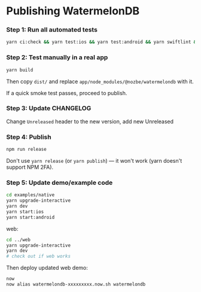 # Publishing WatermelonDB

### Step 1: Run all automated tests

```bash
yarn ci:check && yarn test:ios && yarn test:android && yarn swiftlint && yarn ktlint
```

### Step 2: Test manually in a real app

```bash
yarn build
```

Then copy `dist/` and replace `app/node_modules/@nozbe/watermelondb` with it.

If a quick smoke test passes, proceed to publish.

### Step 3: Update CHANGELOG

Change `Unreleased` header to the new version, add new Unreleased

### Step 4: Publish

```bash
npm run release
```

Don't use `yarn release` (or `yarn publish`) — it won't work (yarn doesn't support NPM 2FA).

### Step 5: Update demo/example code

```bash
cd examples/native
yarn upgrade-interactive
yarn dev
yarn start:ios
yarn start:android
```

web:

```bash
cd ../web
yarn upgrade-interactive
yarn dev
# check out if web works
```

Then deploy updated web demo:

```bash
now
now alias watermelondb-xxxxxxxxx.now.sh watermelondb
```
